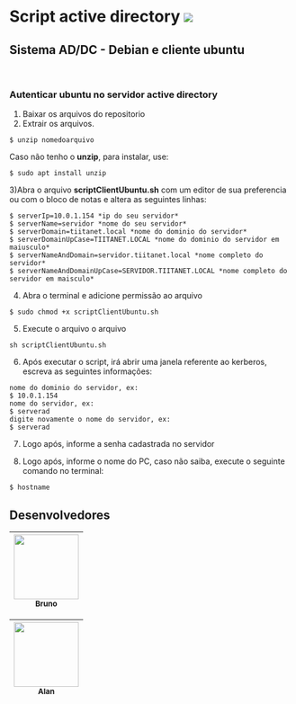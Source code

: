# Script active directory <img src="https://img.shields.io/static/v1?label=activedirectory&message=samba4&color=blue&style=for-the-badge"/>

<h2> Sistema AD/DC - Debian e cliente ubuntu</h2><br>
<h3> Autenticar ubuntu no servidor active directory </h3>

1) Baixar os arquivos do repositorio
2) Extrair os arquivos.
```
$ unzip nomedoarquivo
```
Caso não tenho o **unzip**, para instalar, use: 
```
$ sudo apt install unzip
```
3)Abra o arquivo **scriptClientUbuntu.sh** com um editor de sua preferencia ou com o bloco de notas e altera as seguintes linhas:
```
$ serverIp=10.0.1.154 *ip do seu servidor*
$ serverName=servidor *nome do seu servidor*
$ serverDomain=tiitanet.local *nome do dominio do servidor*
$ serverDomainUpCase=TIITANET.LOCAL *nome do dominio do servidor em maiusculo*
$ serverNameAndDomain=servidor.tiitanet.local *nome completo do servidor*
$ serverNameAndDomainUpCase=SERVIDOR.TIITANET.LOCAL *nome completo do servidor em maisculo*
``` 
4) Abra o terminal e adicione permissão ao arquivo
```
$ sudo chmod +x scriptClientUbuntu.sh
```
5) Execute o arquivo o arquivo
```
sh scriptClientUbuntu.sh
```
6) Após executar o script, irá abrir uma janela referente ao kerberos, escreva as seguintes informações:
```
nome do dominio do servidor, ex:
$ 10.0.1.154
nome do servidor, ex:
$ serverad
digite novamente o nome do servidor, ex:
$ serverad
```
7) Logo após, informe a senha cadastrada no servidor

8) Logo após, informe o nome do PC, caso não saiba, execute o seguinte comando no terminal:
```
$ hostname
```

<h2> Desenvolvedores</h2>

[<img src="https://github.com/bruno977.png"  width=115 > <br> <sub> Bruno </sub>](https://github.com/Bruno977) |
| :---: |

[<img src="https:github.com/alandioneiron.png" width=115 > <br> <sub> Alan </sub>](https://github.com/alandioneiron) |
| :---: | 
